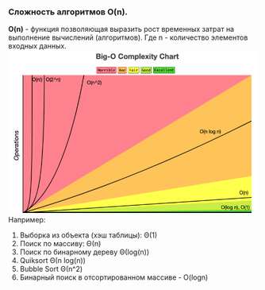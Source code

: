 ### Сложность алгоритмов O(n).  

**O(n)** - функция позволяющая выразить рост временных затрат на выполнение вычислений (алгоритмов). Где n - количество элементов входных данных.
![Big_O](/img/big_O_chart.png)  
Например:  
1. Выборка из объекта (хэш таблицы): Θ(1)
2. Поиск по массиву: Θ(n)
3. Поиск по бинарному дереву Θ(log(n))  
4. Quiksort Θ(n log(n))
5. Bubble Sort Θ(n^2) 
6. Бинарный поиск в отсортированном массиве - O(logn)
